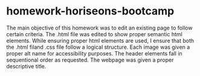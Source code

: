 # homework-horiseons-bootcamp

The main objective of this homework was to edit an existing page to follow certain criteria. 
The .html file was edited to show proper semantic html elements.
While ensuring proper html elements are used, I ensure that both the .html filand .css file follow a logical structure.
Each image was given a proper alt name for accessibility purposes. 
The header elements fall in sequentional order as requested.
The webpage was given a proper descriptive title.